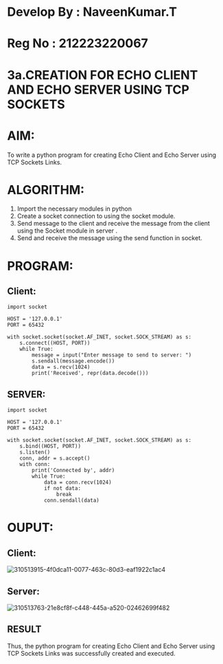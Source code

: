 # Develop By : NaveenKumar.T
# Reg No : 212223220067
# 3a.CREATION FOR ECHO CLIENT AND ECHO SERVER USING TCP SOCKETS
# AIM:
To write a python program for creating Echo Client and Echo Server using TCP
Sockets Links.
# ALGORITHM:
1. Import the necessary modules in python
2. Create a socket connection to using the socket module.
3. Send message to the client and receive the message from the client using the Socket module in
 server .
4. Send and receive the message using the send function in socket.
# PROGRAM:
## Client:
```
import socket

HOST = '127.0.0.1'  
PORT = 65432        

with socket.socket(socket.AF_INET, socket.SOCK_STREAM) as s:
    s.connect((HOST, PORT))
    while True:
        message = input("Enter message to send to server: ")
        s.sendall(message.encode())
        data = s.recv(1024)
        print('Received', repr(data.decode()))
```
## SERVER:
```
import socket

HOST = '127.0.0.1'  
PORT = 65432       

with socket.socket(socket.AF_INET, socket.SOCK_STREAM) as s:
    s.bind((HOST, PORT))
    s.listen()
    conn, addr = s.accept()
    with conn:
        print('Connected by', addr)
        while True:
            data = conn.recv(1024)
            if not data:
                break
            conn.sendall(data)
```
# OUPUT:
## Client:
![310513915-4f0dca11-0077-463c-80d3-eaf1922c1ac4](https://github.com/820NaveenKumar208/3a.Sockets_Creation_for_Echo_Client_and_Echo_Server/assets/154746066/2fb0e697-3b42-4fae-ad85-101b9cffe46f)

## Server:
![310513763-21e8cf8f-c448-445a-a520-02462699f482](https://github.com/820NaveenKumar208/3a.Sockets_Creation_for_Echo_Client_and_Echo_Server/assets/154746066/a2797d47-5450-40a4-898a-6cd920ced38e)

## RESULT
Thus, the python program for creating Echo Client and Echo Server using TCP Sockets Links 
was successfully created and executed.
